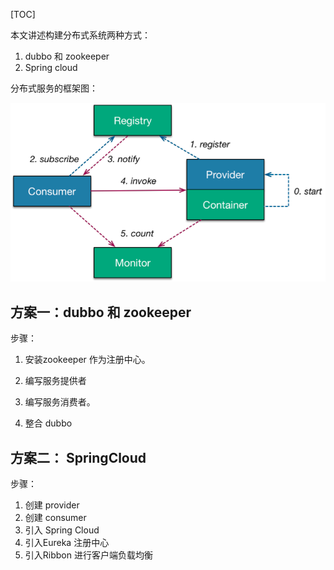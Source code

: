 [TOC]

本文讲述构建分布式系统两种方式：

1. dubbo 和 zookeeper
2. Spring cloud

分布式服务的框架图：

![](images/WX20190720-065819.png)

## 方案一：dubbo 和 zookeeper

步骤：

1. 安装zookeeper 作为注册中心。

2. 编写服务提供者

3. 编写服务消费者。

4. 整合 dubbo

   







## 方案二： SpringCloud

步骤：

1. 创建 provider
2. 创建 consumer
3. 引入 Spring Cloud
4. 引入Eureka 注册中心
5. 引入Ribbon 进行客户端负载均衡




